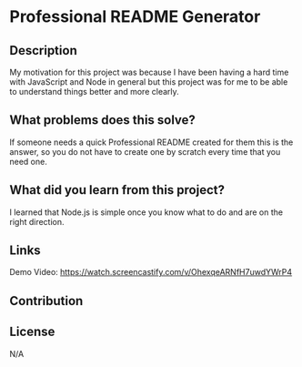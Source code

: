 
# Professional README Generator

## Description
My motivation for this project was because I have been having a hard time with JavaScript and Node in general but this project was for me to be able to understand things better and more clearly.

## What problems does this solve?
If someone needs a quick Professional README created for them this is the answer, so you do not have to create one by scratch every time that you need one.

## What did you learn from this project?
I learned that Node.js is simple once you know what to do and are on the right direction.

## Links
Demo Video: https://watch.screencastify.com/v/OhexqeARNfH7uwdYWrP4

## Contribution


## License
N/A